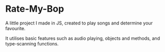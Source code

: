 # Rate-My-Bop
A little project I made in JS, created to play songs and determine your favourite.

It utilises basic features such as audio playing, objects and methods, and type-scanning functions.
